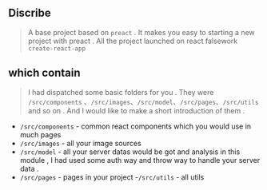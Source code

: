 ## Discribe

  > A base project based on `preact` . It makes you easy to starting a new project with preact . All the project launched on react falsework `create-react-app`  

## which contain

  > I had dispatched some basic folders for you . They were `/src/components` 、`/src/images`、`/src/model`、`/src/pages`、`/src/utils` and so on . And I would like to make a short introduction of them .

  - `/src/components` - common react components which you would use in much pages
  - `/src/images`     - all your image sources
  - `/src/model`      - all your server datas would be got and analysis in this module , I had used some auth way and throw way to handle your server data .
  - `/src/pages`      - pages in your project 
  -`/src/utils`       - all utils
